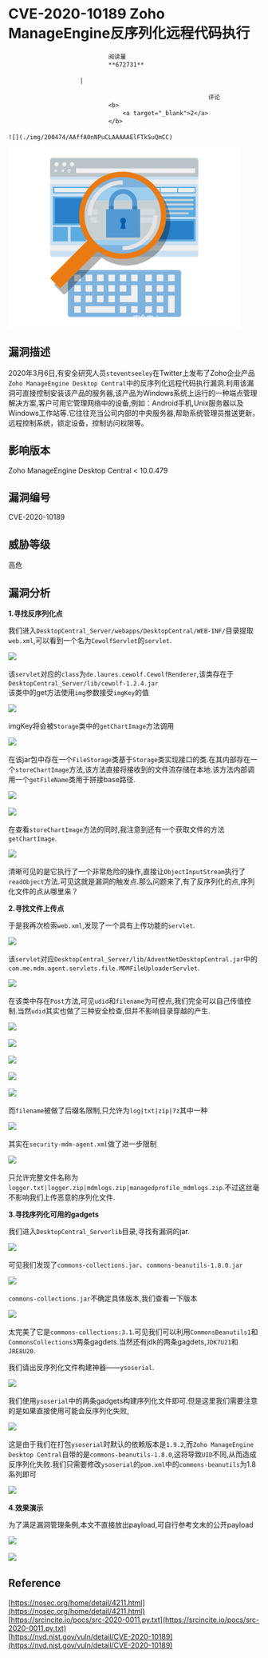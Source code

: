 
# CVE-2020-10189 Zoho ManageEngine反序列化远程代码执行


                                阅读量   
                                **672731**
                            
                        |
                        
                                                            评论
                                <b>
                                    <a target="_blank">2</a>
                                </b>
                                                                                                                                    ![](./img/200474/AAffA0nNPuCLAAAAAElFTkSuQmCC)
                                                                                            



[![](./img/200474/t01f319d7dc39e42174.png)](./img/200474/t01f319d7dc39e42174.png)



## 漏洞描述

2020年3月6日,有安全研究人员`steventseeley`在Twitter上发布了Zoho企业产品`Zoho ManageEngine Desktop Central`中的反序列化远程代码执行漏洞.利用该漏洞可直接控制安装该产品的服务器,该产品为Windows系统上运行的一种端点管理解决方案,客户可用它管理网络中的设备,例如：Android手机,Unix服务器以及Windows工作站等.它往往充当公司内部的中央服务器,帮助系统管理员推送更新，远程控制系统，锁定设备，控制访问权限等。



## 影响版本

Zoho ManageEngine Desktop Central &lt; 10.0.479



## 漏洞编号

CVE-2020-10189



## 威胁等级

高危



## 漏洞分析

<a class="reference-link" name="1.%E5%AF%BB%E6%89%BE%E5%8F%8D%E5%BA%8F%E5%88%97%E5%8C%96%E7%82%B9"></a>**1.寻找反序列化点**

我们进入`DesktopCentral_Server/webapps/DesktopCentral/WEB-INF/`目录提取`web.xml`,可以看到一个名为`CewolfServlet`的`servlet`.

[![](./img/200474/AAffA0nNPuCLAAAAAElFTkSuQmCC)](https://p1.ssl.qhimg.com/dm/1024_372_/t0157b271d129b408dc.png)

该`servlet`对应的`class`为`de.laures.cewolf.CewolfRenderer`,该类存在于`DesktopCentral_Server/lib/cewolf-1.2.4.jar`<br>
该类中的get方法使用`img`参数接受`imgKey`的值

[![](./img/200474/AAffA0nNPuCLAAAAAElFTkSuQmCC)](https://p2.ssl.qhimg.com/dm/1024_657_/t01e25761fe8148bb8e.png)

imgKey将会被`Storage`类中的`getChartImage`方法调用

[![](./img/200474/AAffA0nNPuCLAAAAAElFTkSuQmCC)](https://p3.ssl.qhimg.com/dm/1024_657_/t016c669ee8c629aedf.png)

在该jar包中存在一个`FileStorage`类基于`Storage`类实现接口的类.在其内部存在一个`storeChartImage`方法,该方法直接将接收到的文件流存储在本地.该方法内部调用一个`getFileName`类用于拼接base路径.

[![](./img/200474/AAffA0nNPuCLAAAAAElFTkSuQmCC)](https://p5.ssl.qhimg.com/dm/1024_657_/t01db357d968c301815.png)

[![](./img/200474/AAffA0nNPuCLAAAAAElFTkSuQmCC)](https://p2.ssl.qhimg.com/dm/1024_657_/t01030f45eea3b53333.png)

在查看`storeChartImage`方法的同时,我注意到还有一个获取文件的方法 `getChartImage`.

[![](./img/200474/AAffA0nNPuCLAAAAAElFTkSuQmCC)](https://p0.ssl.qhimg.com/dm/1024_657_/t014022509e6c74d76b.png)

清晰可见的是它执行了一个非常危险的操作,直接让`ObjectInputStream`执行了`readObject`方法.可见这就是漏洞的触发点.那么问题来了,有了反序列化的点,序列化文件的点从哪里来？

<a class="reference-link" name="2.%E5%AF%BB%E6%89%BE%E6%96%87%E4%BB%B6%E4%B8%8A%E4%BC%A0%E7%82%B9"></a>**2.寻找文件上传点**

于是我再次检索`web.xml`,发现了一个具有上传功能的`servlet`.

[![](./img/200474/AAffA0nNPuCLAAAAAElFTkSuQmCC)](https://p1.ssl.qhimg.com/dm/1024_409_/t0188a5084ef8d1c0ec.png)

该`servlet`对应`DesktopCentral_Server/lib/AdventNetDesktopCentral.jar`中的`com.me.mdm.agent.servlets.file.MDMFileUploaderServlet`.

[![](./img/200474/AAffA0nNPuCLAAAAAElFTkSuQmCC)](https://p3.ssl.qhimg.com/dm/1024_657_/t01dfa4ad6ca03dd3ad.png)

在该类中存在`Post`方法,可见`udid`和`filename`为可控点,我们完全可以自己传值控制.当然`udid`其实也做了三种安全检查,但并不影响目录穿越的产生.

[![](./img/200474/AAffA0nNPuCLAAAAAElFTkSuQmCC)](https://p4.ssl.qhimg.com/dm/1024_657_/t018b1ba262812954bd.png)

[![](./img/200474/AAffA0nNPuCLAAAAAElFTkSuQmCC)](https://p5.ssl.qhimg.com/dm/1024_657_/t015e2ae55982b5b156.png)

[![](./img/200474/AAffA0nNPuCLAAAAAElFTkSuQmCC)](https://p2.ssl.qhimg.com/dm/1024_657_/t01a69cad7f93ee2925.png)

[![](./img/200474/AAffA0nNPuCLAAAAAElFTkSuQmCC)](https://p3.ssl.qhimg.com/dm/1024_657_/t01c08c5eb31f4647a3.png)

[![](./img/200474/AAffA0nNPuCLAAAAAElFTkSuQmCC)](https://p3.ssl.qhimg.com/dm/1024_657_/t01a930242e4553e75a.png)

而`filename`被做了后缀名限制,只允许为`log|txt|zip|7z`其中一种

[![](./img/200474/AAffA0nNPuCLAAAAAElFTkSuQmCC)](https://p4.ssl.qhimg.com/dm/1024_657_/t013acca1b8fb5a32c0.png)

其实在`security-mdm-agent.xml`做了进一步限制

[![](./img/200474/AAffA0nNPuCLAAAAAElFTkSuQmCC)](https://p5.ssl.qhimg.com/dm/1024_567_/t015aef998694a7113b.png)

只允许完整文件名称为`logger.txt|logger.zip|mdmlogs.zip|managedprofile_mdmlogs.zip`.不过这丝毫不影响我们上传恶意的序列化文件.

<a class="reference-link" name="3.%E5%AF%BB%E6%89%BE%E5%BA%8F%E5%88%97%E5%8C%96%E5%8F%AF%E7%94%A8%E7%9A%84gadgets"></a>**3.寻找序列化可用的gadgets**

我们进入`DesktopCentral_Serverlib`目录,寻找有漏洞的jar.

[![](./img/200474/AAffA0nNPuCLAAAAAElFTkSuQmCC)](https://p3.ssl.qhimg.com/dm/1024_900_/t01252f637df27cba9d.png)

可见我们发现了`commons-collections.jar`、`commons-beanutils-1.8.0.jar`

[![](./img/200474/AAffA0nNPuCLAAAAAElFTkSuQmCC)](https://p5.ssl.qhimg.com/dm/1024_900_/t015bda207c533bd132.png)

`commons-collections.jar`不确定具体版本,我们查看一下版本

[![](./img/200474/AAffA0nNPuCLAAAAAElFTkSuQmCC)](https://p5.ssl.qhimg.com/dm/1024_657_/t012fc4646c953f1309.png)

太完美了它是`commons-collections:3.1`.可见我们可以利用`CommonsBeanutils1`和`CommonsCollections3`两条gagdets.当然还有jdk的两条gagdets,`JDK7U21`和`JRE8U20`.

我们请出反序列化文件构建神器——`ysoserial`.

[![](./img/200474/AAffA0nNPuCLAAAAAElFTkSuQmCC)](https://p5.ssl.qhimg.com/dm/1024_672_/t0172827e36815e8d1d.png)

我们使用`ysoserial`中的两条gadgets构建序列化文件即可.但是这里我们需要注意的是如果直接使用可能会反序列化失败,

[![](./img/200474/AAffA0nNPuCLAAAAAElFTkSuQmCC)](https://p2.ssl.qhimg.com/dm/1024_574_/t01a53cecf1788f8ea6.png)

这是由于我们在打包`ysoserial`时默认的依赖版本是`1.9.2`,而`Zoho ManageEngine Desktop Central`自带的是`commons-beanutils-1.8.0`,这将导致`UID`不同,从而造成反序列化失败.我们只需要修改`ysoserial`的`pom.xml`中的`commons-beanutils`为1.8系列即可

[![](./img/200474/AAffA0nNPuCLAAAAAElFTkSuQmCC)](https://p5.ssl.qhimg.com/dm/873_1024_/t013039728a6cb185f7.png)

<a class="reference-link" name="4.%E6%95%88%E6%9E%9C%E6%BC%94%E7%A4%BA"></a>**4.效果演示**

为了满足漏洞管理条例,本文不直接放出payload,可自行参考文末的公开payload

[![](./img/200474/AAffA0nNPuCLAAAAAElFTkSuQmCC)](https://p5.ssl.qhimg.com/dm/1024_782_/t01f778fe4253f6f987.png)

[![](./img/200474/AAffA0nNPuCLAAAAAElFTkSuQmCC)](https://p4.ssl.qhimg.com/dm/1024_702_/t016995cc40c5448e07.png)

### 

## Reference

[https://nosec.org/home/detail/4211.html](https://nosec.org/home/detail/4211.html)<br>[https://srcincite.io/pocs/src-2020-0011.py.txt](https://srcincite.io/pocs/src-2020-0011.py.txt)<br>[https://nvd.nist.gov/vuln/detail/CVE-2020-10189](https://nvd.nist.gov/vuln/detail/CVE-2020-10189)
